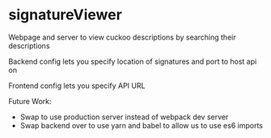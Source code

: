 # signatureViewer
Webpage and server to view cuckoo descriptions by searching their descriptions

Backend config lets you specify location of signatures and port to host api on

Frontend config lets you specify API URL

Future Work:
  - Swap to use production server instead of webpack dev server
  - Swap backend over to use yarn and babel to allow us to use es6 imports
